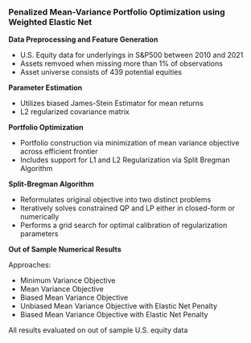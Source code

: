 ### Penalized Mean-Variance Portfolio Optimization using Weighted Elastic Net

**Data Preprocessing and Feature Generation**
- U.S. Equity data for underlyings in S&P500 between 2010 and 2021
- Assets remvoed when missing more than 1% of observations
- Asset universe consists of 439 potential equities

**Parameter Estimation**
- Utilizes biased James-Stein Estimator for mean returns
- L2 regularized covariance matrix

**Portfolio Optimization**
- Portfolio construction via minimization of mean variance objective across efficient frontier
- Includes support for L1 and L2 Regularization via Split Bregman Algorithm

**Split-Bregman Algorithm**
- Reformulates original objective into two distinct problems
- Iteratively solves constrained QP and LP either in closed-form or numerically
- Performs a grid search for optimal calibration of regularization parameters 

**Out of Sample Numerical Results**

Approaches:
- Minimum Variance Objective
- Mean Variance Objective 
- Biased Mean Variance Objective
- Unbiased Mean Variance Objective with Elastic Net Penalty
- Biased Mean Variance Objective with Elastic Net Penalty

All results evaluated on out of sample U.S. equity data 
  


